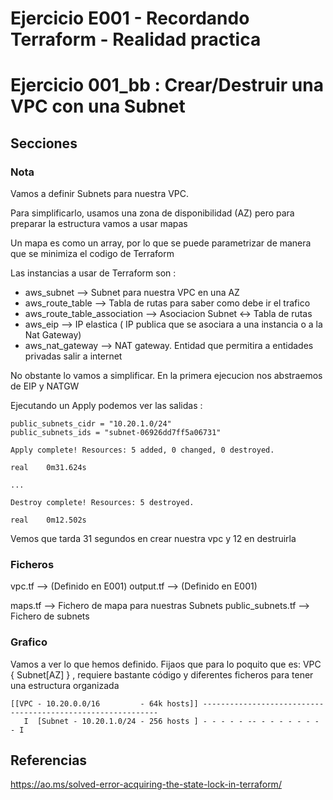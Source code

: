 <!-- Proyecto : # docs-tf -->
# Ejercicio E001 - Recordando Terraform - Realidad practica
# Ejercicio 001_bb : Crear/Destruir una VPC con una Subnet

<!-- Nivel 2 E001 -  V0.0.1 - 2023 Ene-->

## Secciones

### Nota

Vamos a definir Subnets para nuestra VPC. 

Para simplificarlo, usamos una zona de disponibilidad (AZ) pero para preparar la estructura vamos a usar mapas

Un mapa es como un array, por lo que se puede parametrizar de manera que se minimiza el codigo de Terraform

Las instancias a usar de Terraform son : 

- aws_subnet                       --> Subnet para nuestra VPC en una AZ
- aws_route_table                  --> Tabla de rutas para saber como debe ir el trafico
- aws_route_table_association      --> Asociacion Subnet <-> Tabla de rutas
- aws_eip                          --> IP elastica ( IP publica que se asociara a una instancia o a la Nat Gateway)
- aws_nat_gateway                  --> NAT gateway. Entidad que permitira a entidades privadas salir a internet

No obstante lo vamos a simplificar. En la primera ejecucion nos abstraemos de EIP y NATGW 

Ejecutando un Apply podemos ver las salidas : 

```
public_subnets_cidr = "10.20.1.0/24"
public_subnets_ids = "subnet-06926dd7ff5a06731"

Apply complete! Resources: 5 added, 0 changed, 0 destroyed.

real    0m31.624s

... 

Destroy complete! Resources: 5 destroyed.

real    0m12.502s
```

Vemos que tarda 31 segundos en crear nuestra vpc y 12 en destruirla

### Ficheros

vpc.tf            -->  (Definido en E001)
output.tf         -->  (Definido en E001)

maps.tf           -->  Fichero de mapa para nuestras Subnets
public_subnets.tf --> Fichero de subnets

### Grafico

Vamos a ver lo que hemos definido. Fijaos que para lo poquito que es: VPC { Subnet[AZ] } , requiere bastante código y diferentes ficheros para tener una estructura organizada

```
[[VPC - 10.20.0.0/16         - 64k hosts]] ------------------------------------------------------------
   I  [Subnet - 10.20.1.0/24 - 256 hosts ] - - - - - -- - - - - - - - - I

```


<!-- ==--==--==--==--==--==--==--==--==--==--==--==--==--==--==-- -->

## Referencias

https://ao.ms/solved-error-acquiring-the-state-lock-in-terraform/

